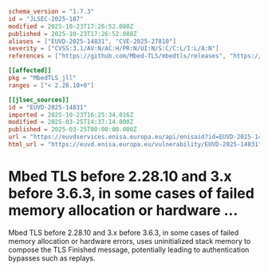 ```toml
schema_version = "1.7.3"
id = "JLSEC-2025-187"
modified = 2025-10-23T17:26:52.088Z
published = 2025-10-23T17:26:52.088Z
aliases = ["EUVD-2025-14831", "CVE-2025-27810"]
severity = ["CVSS:3.1/AV:N/AC:H/PR:N/UI:N/S:C/C:L/I:L/A:N"]
references = ["https://github.com/Mbed-TLS/mbedtls/releases", "https://mbed-tls.readthedocs.io/en/latest/security-advisories/mbedtls-security-advisory-2025-03-2/"]

[[affected]]
pkg = "MbedTLS_jll"
ranges = ["< 2.28.10+0"]

[[jlsec_sources]]
id = "EUVD-2025-14831"
imported = 2025-10-23T16:25:34.016Z
modified = 2025-03-25T14:37:14.000Z
published = 2025-03-25T00:00:00.000Z
url = "https://euvdservices.enisa.europa.eu/api/enisaid?id=EUVD-2025-14831"
html_url = "https://euvd.enisa.europa.eu/vulnerability/EUVD-2025-14831"
```

# Mbed TLS before 2.28.10 and 3.x before 3.6.3, in some cases of failed memory allocation or hardware ...

Mbed TLS before 2.28.10 and 3.x before 3.6.3, in some cases of failed memory allocation or hardware errors, uses uninitialized stack memory to compose the TLS Finished message, potentially leading to authentication bypasses such as replays.

